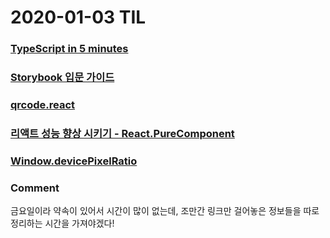 2020-01-03 TIL
==============

### [TypeScript in 5 minutes](https://www.typescriptlang.org/docs/handbook/typescript-in-5-minutes.html)

### [Storybook 입문 가이드](https://hyunseob.github.io/2018/01/08/storybook-beginners-guide/)

### [qrcode.react](https://www.npmjs.com/package/qrcode.react)

### [리액트 성능 향상 시키기 - React.PureComponent](https://wonism.github.io/react-pure-component/)

### [Window.devicePixelRatio](https://developer.mozilla.org/ko/docs/Web/API/Window/devicePixelRatio)

### Comment
금요일이라 약속이 있어서 시간이 많이 없는데, 조만간 링크만 걸어놓은 정보들을 따로 정리하는 시간을 가져야겠다!
